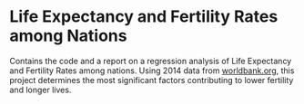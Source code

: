 # Life Expectancy and Fertility Rates among Nations
Contains the code and a report on a regression analysis of Life Expectancy and Fertility Rates among nations. Using 2014 data from [worldbank.org](https://www.worldbank.org/), this project determines the most significant factors contributing to lower fertility and longer lives.
